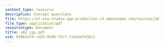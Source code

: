 ```yaml
---
content_type: resource
description: Concept questions.
file: https://ol-ocw-studio-app-production.s3.amazonaws.com/courses/16-01-unified-engineering-i-ii-iii-iv-fall-2005-spring-2006/63063a7dca52918975cfc142aefd3611_s02_cgs.pdf
file_type: application/pdf
resourcetype: Document
title: s02_cgs.pdf
uid: 63063a7d-ca52-9189-75cf-c142aefd3611
---
```


